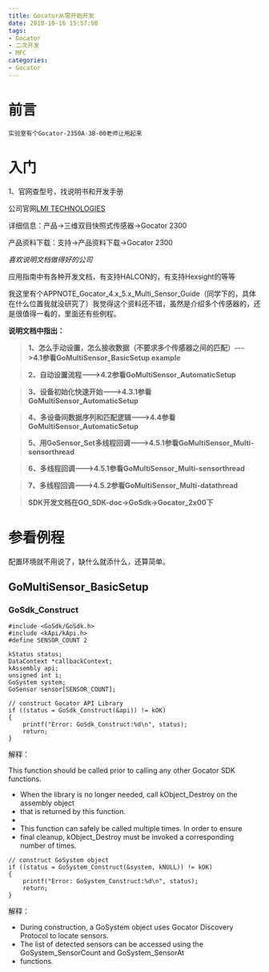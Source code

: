 ```yaml
---
title: Gocator从零开始开发
date: 2018-10-16 15:57:50
tags:
- Gocator
- 二次开发
- MFC
categories:
- Gocator
---
```


# 前言
    实验室有个Gocator-2350A-3B-00老师让用起来

# 入门
1、官网查型号，找说明书和开发手册

公司官网[LMI TECHNOLOGIES](https://lmi3d.com/cn/products/gocator)

详细信息：产品->三维双目快照式传感器->Gocator 2300

产品资料下载：支持->产品资料下载->Gocator 2300

*喜欢说明文档做得好的公司*

应用指南中有各种开发文档，有支持HALCON的，有支持Hexsight的等等

我这里有个APPNOTE_Gocator_4.x_5.x_Multi_Sensor_Guide（同学下的，具体在什么位置我就没研究了）我觉得这个资料还不错，虽然是介绍多个传感器的，还是很值得一看的，里面还有些例程。

**说明文档中指出：**
>**1、怎么手动设置，怎么接收数据（不要求多个传感器之间的匹配）--->4.1参看GoMultiSensor_BasicSetup example**

>**2、自动设置流程--->4.2参看GoMultiSensor_AutomaticSetup**

>**3、设备初始化快速开始--->4.3.1参看GoMultiSensor_AutomaticSetup**

>**4、多设备间数据序列和匹配逻辑--->4.4参看GoMultiSensor_AutomaticSetup**

>**5、用GoSensor_Set多线程回调--->4.5.1参看GoMultiSensor_Multi-sensorthread**

>**6、多线程回调--->4.5.1参看GoMultiSensor_Multi-sensorthread**

>**7、多线程回调--->4.5.2参看GoMultiSensor_Multi-datathread**

>**SDK开发文档在GO_SDK-doc->GoSdk->Gocator_2x00下**

# 参看例程
配置环境就不用说了，缺什么就添什么，还算简单。
## GoMultiSensor_BasicSetup
### GoSdk_Construct
```
#include <GoSdk/GoSdk.h>
#include <kApi/kApi.h>
#define SENSOR_COUNT 2 

kStatus status;
DataContext *callbackContext;
kAssembly api;
unsigned int i;
GoSystem system;
GoSensor sensor[SENSOR_COUNT];
```
```
// construct Gocator API Library
if ((status = GoSdk_Construct(&api)) != kOK)
{
	printf("Error: GoSdk_Construct:%d\n", status);
	return;
}
```
解释：

This function should be called prior to calling any other Gocator SDK functions. 
 * When the library is no longer needed, call kObject_Destroy on the assembly object
 * that is returned by this function.
 * 
 * This function can safely be called multiple times.  In order to ensure 
 * final cleanup, kObject_Destroy must be invoked a corresponding number of times.

```
// construct GoSystem object
if ((status = GoSystem_Construct(&system, kNULL)) != kOK)
{
	printf("Error: GoSystem_Construct:%d\n", status);
	return;
}
```
解释：
* During construction, a GoSystem object uses Gocator Discovery Protocol to locate sensors.
* The list of detected sensors can be accessed using the GoSystem_SensorCount and GoSystem_SensorAt
* functions.






